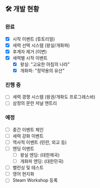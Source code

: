 ## 🛠️ 개발 현황

### 완료
- [x] 시작 이벤트 (튜토리얼)
- [x] 세력 선택 시스템 (왕실/개화파)
- [x] 후계자 제거 (이변) 
- [x] 세력별 시작 이벤트
  - [x] 왕실: "고요한 아침의 나라"
  - [x] 개화파: "정약용의 유산"

### 진행 중
- [ ] 세력 경쟁 시스템 (왕권/개화도 프로그레스바)
- [ ] 삼정의 문란 저널 엔트리

### 예정
- [ ] 중간 이벤트 체인
- [ ] 세력 강화 이벤트
- [ ] 역사적 이벤트 (민란, 외교 등)
- [ ] 엔딩 이벤트
  - [ ] 왕실 엔딩: (대한제국)
  - [ ] 개화파 엔딩: (대한민국)
- [ ] 밸런싱 및 테스트
- [ ] 영어 현지화
- [ ] Steam Workshop 등록
